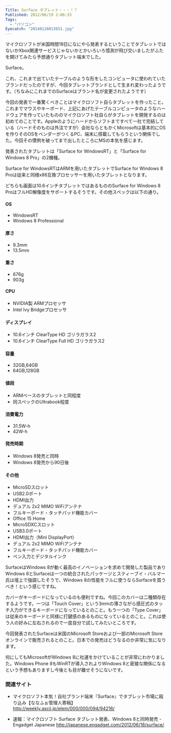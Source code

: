 ```yaml
---
Title: Surface タブレット・・・！？
Published: 2012/06/19 2:06:33
Tags:
  - "パソコン"
Eyecatch: "20140126013651.jpg"
---
```

マイクロソフトが米国時間18日になにやら発表するということでタブレットではないかXbox関連サービスじゃないかとかいろいろ憶測が飛び交いましたがふたを開けてみたら予想通りタブレット端末でした。

Surface。

これ、これまで出ていたテーブルのような形をしたコンピュータに使われていたブランドだったのですが、今回タブレットブランドとして生まれ変わったようです。（ちなみにこれまでのSurfaceはブランド名が変更されたようです）

今回の発表で一番驚くべきことはマイクロソフト自らタブレットを作ったこと。これまでマウスやキーボード、上記にあげたテーブルコンピュータのようなハードウェアを作っていたもののマイクロソフト社自らがタブレットを開発するのは初めてのことです。Appleのようにハードからソフトまですべて一社で完結している（ハードそのものは外注ですが）会社ならともかくMicrosoftは基本的にOSを作りそのOSをベンダーがつくるPC、端末に搭載してもらうという関係でした。今回その慣例を破ってまで出したところにMSの本気を感じます。

発表されたタブレットは「Surface for WindowsRT」と「Surface for Windows 8 Pro」の2機種。

Surface for WindowsRTはARMを用いたタブレットでSurface for Windows 8 Proは従来と同様x86互換プロセッサーを用いたタブレットとなります。

どちらも画面は10.6インチタブレットではあるもののSurface for Windows 8 ProはフルHD解像度をサポートするそうです。その他スペックは以下の通り。

#### OS
- WindowsRT
- Windows 8 Professional
#### 厚さ
- 9.3mm
- 13.5mm

#### 重さ
- 676g
- 903g
#### CPU
- NVIDIA製 ARMプロセッサ
- Intel Ivy Bridgeプロセッサ

#### ディスプレイ
- 10.6インチ ClearType HD ゴリラガラス2
- 10.6インチ ClearType Full HD ゴリラガラス2

#### 容量
- 32GB,64GB
- 64GB,128GB

#### 値段
- ARMベースのタブレットと同程度
- 同スペックのUltrabook程度

#### 消費電力
- 31.5W-h
- 42W-h

#### 発売時期
- Windows 8発売と同時
- Windows 8発売から90日後

#### その他
- MicroSDスロット
- USB2.0ポート
- HDMI出力
- デュアル 2x2 MIMO WiFiアンテナ
- フルキーボード・タッチパッド機能カバー
- Office 15 Home
- MicroSDXCスロット
- USB3.0ポート
- HDMI出力（Mini DisplayPort）
- デュアル 2x2 MIMO WiFiアンテナ
- フルキーボード・タッチパッド機能カバー
- ペン入力とデジタルインク

SurfaceはWindows 8が動く最高のイノベーションを求めて開発した製品でありWindows 8とSurfaceは一つの統合されたパッケージとスティーブイ・バルマー氏は壇上で強調したそうで、Windows 8の性能をフルに使うならSurfaceを買うべき！という感じですね。

カバーがキーボードになっているのも便利ですね。今回このカバーは二種類存在するようです。一つは「Touch Cover」という3mmの薄さながら感圧式のタッチ入力ができるキーボードになっているとのこと。もう一つの「Type Cover」は従来のキーボードと同様に打鍵感のあるものになっているとのこと。これは使う人の好みに左右されるので一度自分で試してみたいところです。

今回発表されたSurfaceは米国のMicrosoft Storeおよび一部のMicrosoft Storeオンラインで販売されるとのこと。日本での発売はどうなるのか非常に気になります。

何にしてもMicrosoftがWindows 8に社運をかけていることが非常にわかりました。Windows Phone 8もWinRTが導入されよりWindows 8と密接な関係になるという予想もありますし今後とも目が離せそうにないです。

### 関連サイト

- マイクロソフト本気！自社ブランド端末『Surface』でタブレット市場に殴り込み【ななふぉ管理人寄稿】
http://weekly.ascii.jp/elem/000/000/094/94216/

- 速報：マイクロソフト Surface タブレット発表、Windows 8と同時発売 - Engadget Japanese
http://japanese.engadget.com/2012/06/18/surface/